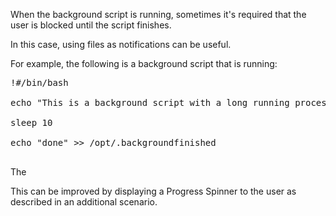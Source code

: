 When the background script is running, sometimes it's required that the user is blocked until the script finishes.

In this case, using files as notifications can be useful. 

For example, the following is a background script that is running:

<pre class="file">
!#/bin/bash

echo "This is a background script with a long running process"

sleep 10

echo "done" >> /opt/.backgroundfinished

</pre>

The 

This can be improved by displaying a Progress Spinner to the user as described in an additional scenario.